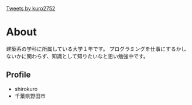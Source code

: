 <a class="twitter-timeline" data-width="400" data-height="600" href="https://twitter.com/kuro2752?ref_src=twsrc%5Etfw">Tweets by kuro2752</a> <script async src="https://platform.twitter.com/widgets.js" charset="utf-8"></script>


# About
建築系の学科に所属している大学１年です。
プログラミングを仕事にするかしないかに関わらず、知識として知りたいなと思い勉強中です。

## Profile
- shirokuro
- 千葉県野田市
